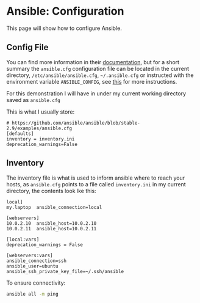 # Ansible: Configuration

This page will show how to configure Ansible.

## Config File

You can find more information in their [documentation](https://docs.ansible.com/ansible/latest/installation_guide/intro_configuration.html), but for a short summary the `ansible.cfg` configuration file can be located in the current directory, `/etc/ansible/ansible.cfg`, `~/.ansible.cfg` or instructed with the environment variable `ANSIBLE_CONFIG`, see [this](https://docs.ansible.com/ansible/latest/reference_appendices/config.html#ansible-configuration-settings-locations) for more instructions.

For this demonstration I will have in under my current working directory saved as `ansible.cfg`

This is what I usually store:

```
# https://github.com/ansible/ansible/blob/stable-2.9/examples/ansible.cfg
[defaults]
inventory = inventory.ini
deprecation_warnings=False
```

## Inventory

The inventory file is what is used to inform ansible where to reach your hosts, as `ansible.cfg` points to a file called `inventory.ini` in my current directory, the contents look lke this:

```
local]
my.laptop  ansible_connection=local

[webservers]
10.0.2.10  ansible_host=10.0.2.10 
10.0.2.11  ansible_host=10.0.2.11

[local:vars]
deprecation_warnings = False

[webservers:vars]
ansible_connection=ssh
ansible_user=ubuntu
ansible_ssh_private_key_file=~/.ssh/ansible
```

To ensure connectivity:

```bash
ansible all -m ping
```

